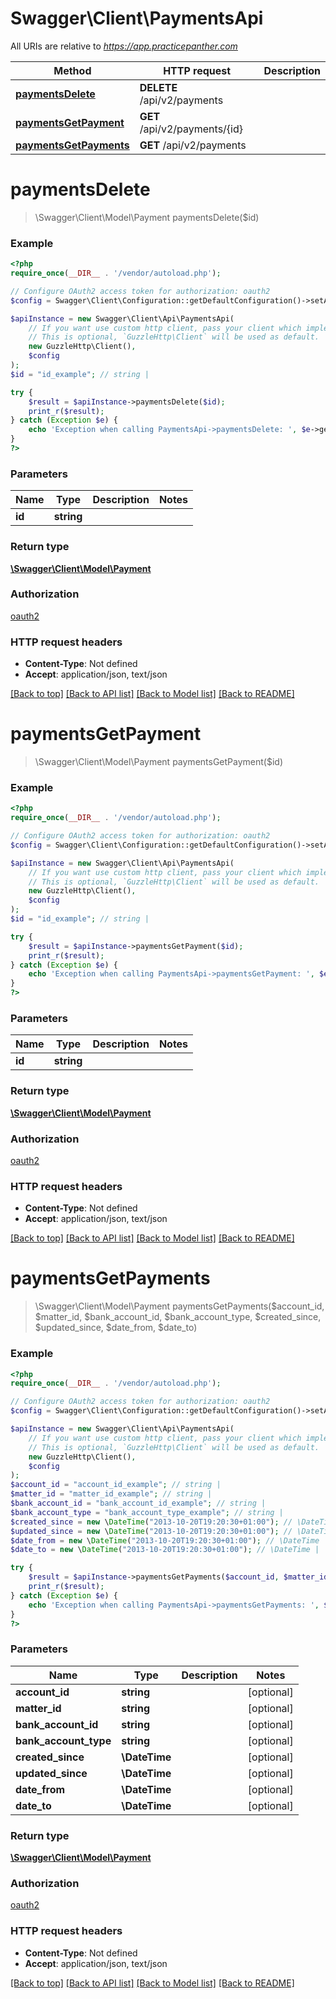 # Swagger\Client\PaymentsApi

All URIs are relative to *https://app.practicepanther.com*

Method | HTTP request | Description
------------- | ------------- | -------------
[**paymentsDelete**](PaymentsApi.md#paymentsDelete) | **DELETE** /api/v2/payments | 
[**paymentsGetPayment**](PaymentsApi.md#paymentsGetPayment) | **GET** /api/v2/payments/{id} | 
[**paymentsGetPayments**](PaymentsApi.md#paymentsGetPayments) | **GET** /api/v2/payments | 


# **paymentsDelete**
> \Swagger\Client\Model\Payment paymentsDelete($id)



### Example
```php
<?php
require_once(__DIR__ . '/vendor/autoload.php');

// Configure OAuth2 access token for authorization: oauth2
$config = Swagger\Client\Configuration::getDefaultConfiguration()->setAccessToken('YOUR_ACCESS_TOKEN');

$apiInstance = new Swagger\Client\Api\PaymentsApi(
    // If you want use custom http client, pass your client which implements `GuzzleHttp\ClientInterface`.
    // This is optional, `GuzzleHttp\Client` will be used as default.
    new GuzzleHttp\Client(),
    $config
);
$id = "id_example"; // string | 

try {
    $result = $apiInstance->paymentsDelete($id);
    print_r($result);
} catch (Exception $e) {
    echo 'Exception when calling PaymentsApi->paymentsDelete: ', $e->getMessage(), PHP_EOL;
}
?>
```

### Parameters

Name | Type | Description  | Notes
------------- | ------------- | ------------- | -------------
 **id** | **string**|  |

### Return type

[**\Swagger\Client\Model\Payment**](../Model/Payment.md)

### Authorization

[oauth2](../../README.md#oauth2)

### HTTP request headers

 - **Content-Type**: Not defined
 - **Accept**: application/json, text/json

[[Back to top]](#) [[Back to API list]](../../README.md#documentation-for-api-endpoints) [[Back to Model list]](../../README.md#documentation-for-models) [[Back to README]](../../README.md)

# **paymentsGetPayment**
> \Swagger\Client\Model\Payment paymentsGetPayment($id)



### Example
```php
<?php
require_once(__DIR__ . '/vendor/autoload.php');

// Configure OAuth2 access token for authorization: oauth2
$config = Swagger\Client\Configuration::getDefaultConfiguration()->setAccessToken('YOUR_ACCESS_TOKEN');

$apiInstance = new Swagger\Client\Api\PaymentsApi(
    // If you want use custom http client, pass your client which implements `GuzzleHttp\ClientInterface`.
    // This is optional, `GuzzleHttp\Client` will be used as default.
    new GuzzleHttp\Client(),
    $config
);
$id = "id_example"; // string | 

try {
    $result = $apiInstance->paymentsGetPayment($id);
    print_r($result);
} catch (Exception $e) {
    echo 'Exception when calling PaymentsApi->paymentsGetPayment: ', $e->getMessage(), PHP_EOL;
}
?>
```

### Parameters

Name | Type | Description  | Notes
------------- | ------------- | ------------- | -------------
 **id** | **string**|  |

### Return type

[**\Swagger\Client\Model\Payment**](../Model/Payment.md)

### Authorization

[oauth2](../../README.md#oauth2)

### HTTP request headers

 - **Content-Type**: Not defined
 - **Accept**: application/json, text/json

[[Back to top]](#) [[Back to API list]](../../README.md#documentation-for-api-endpoints) [[Back to Model list]](../../README.md#documentation-for-models) [[Back to README]](../../README.md)

# **paymentsGetPayments**
> \Swagger\Client\Model\Payment paymentsGetPayments($account_id, $matter_id, $bank_account_id, $bank_account_type, $created_since, $updated_since, $date_from, $date_to)



### Example
```php
<?php
require_once(__DIR__ . '/vendor/autoload.php');

// Configure OAuth2 access token for authorization: oauth2
$config = Swagger\Client\Configuration::getDefaultConfiguration()->setAccessToken('YOUR_ACCESS_TOKEN');

$apiInstance = new Swagger\Client\Api\PaymentsApi(
    // If you want use custom http client, pass your client which implements `GuzzleHttp\ClientInterface`.
    // This is optional, `GuzzleHttp\Client` will be used as default.
    new GuzzleHttp\Client(),
    $config
);
$account_id = "account_id_example"; // string | 
$matter_id = "matter_id_example"; // string | 
$bank_account_id = "bank_account_id_example"; // string | 
$bank_account_type = "bank_account_type_example"; // string | 
$created_since = new \DateTime("2013-10-20T19:20:30+01:00"); // \DateTime | 
$updated_since = new \DateTime("2013-10-20T19:20:30+01:00"); // \DateTime | 
$date_from = new \DateTime("2013-10-20T19:20:30+01:00"); // \DateTime | 
$date_to = new \DateTime("2013-10-20T19:20:30+01:00"); // \DateTime | 

try {
    $result = $apiInstance->paymentsGetPayments($account_id, $matter_id, $bank_account_id, $bank_account_type, $created_since, $updated_since, $date_from, $date_to);
    print_r($result);
} catch (Exception $e) {
    echo 'Exception when calling PaymentsApi->paymentsGetPayments: ', $e->getMessage(), PHP_EOL;
}
?>
```

### Parameters

Name | Type | Description  | Notes
------------- | ------------- | ------------- | -------------
 **account_id** | **string**|  | [optional]
 **matter_id** | **string**|  | [optional]
 **bank_account_id** | **string**|  | [optional]
 **bank_account_type** | **string**|  | [optional]
 **created_since** | **\DateTime**|  | [optional]
 **updated_since** | **\DateTime**|  | [optional]
 **date_from** | **\DateTime**|  | [optional]
 **date_to** | **\DateTime**|  | [optional]

### Return type

[**\Swagger\Client\Model\Payment**](../Model/Payment.md)

### Authorization

[oauth2](../../README.md#oauth2)

### HTTP request headers

 - **Content-Type**: Not defined
 - **Accept**: application/json, text/json

[[Back to top]](#) [[Back to API list]](../../README.md#documentation-for-api-endpoints) [[Back to Model list]](../../README.md#documentation-for-models) [[Back to README]](../../README.md)

